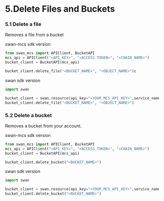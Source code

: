 # 5.Delete Files and Buckets

### 5.1 Delete a file

Removes a file from a bucket

swan-mcs sdk version
```python
from swan_mcs import APIClient, BucketAPI
mcs_api = APIClient("<API_KEY>", "<ACCESS_TOKEN>", "<CHAIN_NAME>")
bucket_client = BucketAPI(mcs_api)

bucket_client.delete_file("<BUCKET_NAME>", "<OBJECT_NAME>")c
```

swan sdk version
```python
import swan

bucket_client = swan.resource(api_key="<YOUR_MCS_API_KEY>",service_name='storage')
bucket_client.delete_file("<BUCKET_NAME>", "<OBJECT_NAME>")
```

### 5.2 Delete a bucket

Removes a bucket from your account.

swan-mcs sdk version
```python
from swan_mcs import APIClient, BucketAPI
mcs_api = APIClient("<API_KEY>", "<ACCESS_TOKEN>", "<CHAIN_NAME>")
bucket_client = BucketAPI(mcs_api)

bucket_client.delete_bucket("<BUCKET_NAME>")
```
swan sdk version
```python
import swan

bucket_client = swan.resource(api_key="<YOUR_MCS_API_KEY>",service_name='storage')
bucket_client.delete_bucket("<BUCKET_NAME>")
```